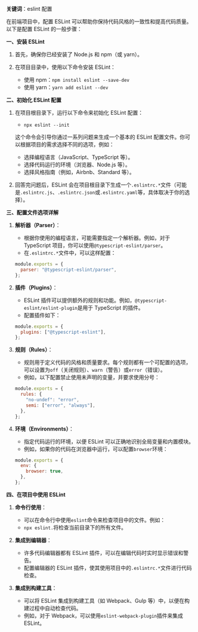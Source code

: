 **关键词**：eslint 配置

在前端项目中，配置 ESLint 可以帮助你保持代码风格的一致性和提高代码质量。以下是配置 ESLint 的一般步骤：

**一、安装 ESLint**

1. 首先，确保你已经安装了 Node.js 和 npm（或 yarn）。
2. 在项目目录中，使用以下命令安装 ESLint：

   - 使用 npm：`npm install eslint --save-dev`
   - 使用 yarn：`yarn add eslint --dev`

**二、初始化 ESLint 配置**

1. 在项目根目录下，运行以下命令来初始化 ESLint 配置：

   - `npx eslint --init`

   这个命令会引导你通过一系列问题来生成一个基本的 ESLint 配置文件。你可以根据项目的需求选择不同的选项，例如：

   - 选择编程语言（JavaScript、TypeScript 等）。
   - 选择代码运行的环境（浏览器、Node.js 等）。
   - 选择风格指南（例如，Airbnb、Standard 等）。

2. 回答完问题后，ESLint 会在项目根目录下生成一个`.eslintrc.*`文件（可能是`.eslintrc.js`、`.eslintrc.json`或`.eslintrc.yaml`等，具体取决于你的选择）。

**三、配置文件选项详解**

1. **解析器（Parser）**：

   - 根据你使用的编程语言，可能需要指定一个解析器。例如，对于 TypeScript 项目，你可以使用`@typescript-eslint/parser`。
   - 在`.eslintrc.*`文件中，可以这样配置：

   ```javascript
   module.exports = {
     parser: "@typescript-eslint/parser",
   };
   ```

2. **插件（Plugins）**：

   - ESLint 插件可以提供额外的规则和功能。例如，`@typescript-eslint/eslint-plugin`是用于 TypeScript 的插件。
   - 配置插件如下：

   ```javascript
   module.exports = {
     plugins: ["@typescript-eslint"],
   };
   ```

3. **规则（Rules）**：

   - 规则用于定义代码的风格和质量要求。每个规则都有一个可配置的选项，可以设置为`off`（关闭规则）、`warn`（警告）或`error`（错误）。
   - 例如，以下配置禁止使用未声明的变量，并要求使用分号：

   ```javascript
   module.exports = {
     rules: {
       "no-undef": "error",
       semi: ["error", "always"],
     },
   };
   ```

4. **环境（Environments）**：

   - 指定代码运行的环境，以便 ESLint 可以正确地识别全局变量和内置模块。
   - 例如，如果你的代码在浏览器中运行，可以配置`browser`环境：

   ```javascript
   module.exports = {
     env: {
       browser: true,
     },
   };
   ```

**四、在项目中使用 ESLint**

1. **命令行使用**：

   - 可以在命令行中使用`eslint`命令来检查项目中的文件。例如：
   - `npx eslint.`将检查当前目录下的所有文件。

2. **集成到编辑器**：

   - 许多代码编辑器都有 ESLint 插件，可以在编辑代码时实时显示错误和警告。
   - 配置编辑器的 ESLint 插件，使其使用项目中的`.eslintrc.*`文件进行代码检查。

3. **集成到构建工具**：
   - 可以将 ESLint 集成到构建工具（如 Webpack、Gulp 等）中，以便在构建过程中自动检查代码。
   - 例如，对于 Webpack，可以使用`eslint-webpack-plugin`插件来集成 ESLint。
